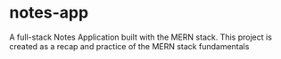 # notes-app
A full-stack Notes Application built with the MERN stack. This project is created as a recap and practice of the MERN stack fundamentals
